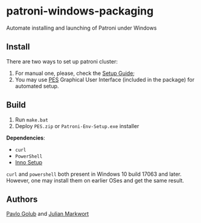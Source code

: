 # patroni-windows-packaging
Automate installing and launching of Patroni under Windows

## Install
There are two ways to set up patroni cluster:
1. For manual one, please, check the [Setup Guide](doc/setup.md);
2. You may use [PES](https://github.com/cybertec-postgresql/PES) Graphical User Interface (included in the package) for automated setup.

## Build
1. Run `make.bat`
2. Deploy `PES.zip` or `Patroni-Env-Setup.exe` installer

**Dependencies**:
* `curl`
* `PowerShell`
* [Inno Setup](https://github.com/jrsoftware/issrc)

`curl` and `powershell` both present in Windows 10 build 17063 and later. However, one may install them on earlier OSes and get the same result.

## Authors
[Pavlo Golub](https://github.com/pashagolub) and [Julian Markwort](https://github.com/markwort)
